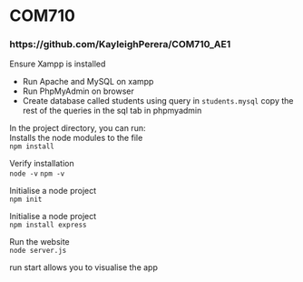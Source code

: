 <h1>COM710</h1>
<h3>https://github.com/KayleighPerera/COM710_AE1</h3>

Ensure Xampp is installed
<br>
- Run Apache and MySQL on xampp
- Run PhpMyAdmin on browser
- Create database called students using query in `students.mysql` copy the rest of the queries in the sql tab in phpmyadmin
<be>

In the project directory, you can run: <br>
Installs the node modules to the file
<br>
`npm install`
<br>

Verify installation
<br>
`node -v`
`npm -v`
<be>

Initialise a node project
<br>
`npm init`
<be>

Initialise a node project
<br>
`npm install express`
<be>

Run the website
<br>
`node server.js`
<br>

run start allows you to visualise the app 
<br>
